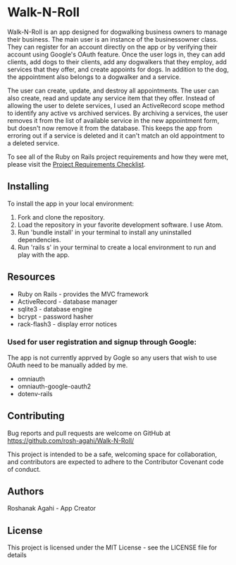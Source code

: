# Walk-N-Roll

Walk-N-Roll is an app designed for dogwalking business owners to manage their business. The main user is an instance of the businessowner class. They can register for an account directly on the app or by verifying their account using Google's OAuth feature. Once the user logs in, they can add clients, add dogs to their clients, add any dogwalkers that they employ, add services that they offer, and create appoints for dogs. In addition to the dog, the appointment also belongs to a dogwalker and a service.

The user can create, update, and destroy all appointments. The user can also create, read and update any service item that they offer. Instead of allowing the user to delete services, I used an ActiveRecord scope method to identify any active vs archived services. By archiving a services, the user removes it from the list of available service in the new appointment form, but doesn't now remove it from the database. This keeps the app from erroring out if a service is deleted and it can't match an old appointment to a deleted service.

To see all of the Ruby on Rails project requirements and how they were met, please visit the [Project Requirements Checklist](https://github.com/rosh-agahi/Walk-N-Roll/blob/main/ProjectRequirementsChecklist.md).

## Installing

To install the app in your local environment:

1. Fork and clone the repository.
2. Load the repository in your favorite development software. I use Atom.
3. Run 'bundle install' in your terminal to install any uninstalled dependencies.
4. Run 'rails s' in your terminal to create a local environment to run and play with the app.

## Resources

* Ruby on Rails - provides the MVC framework
* ActiveRecord - database manager
* sqlite3 - database engine
* bcrypt - password hasher
* rack-flash3 - display error notices

### Used for user registration and signup through Google:
The app is not currently apprved by Gogle so any users that wish to use OAuth need to be manually added by me.

* omniauth
* omniauth-google-oauth2
* dotenv-rails

## Contributing

Bug reports and pull requests are welcome on GitHub at https://github.com/rosh-agahi/Walk-N-Roll/

This project is intended to be a safe, welcoming space for collaboration, and contributors are expected to adhere to the Contributor Covenant code of conduct.

## Authors
Roshanak Agahi - App Creator

## License
This project is licensed under the MIT License - see the LICENSE file for details
